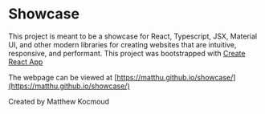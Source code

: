 # Showcase

This project is meant to be a showcase for React, Typescript, JSX, Material UI, and other modern libraries for creating websites that are intuitive, responsive, and performant. This project was bootstrapped with [Create React App](https://github.com/facebook/create-react-app)

The webpage can be viewed at [https://matthu.github.io/showcase/](https://matthu.github.io/showcase/)

Created by Matthew Kocmoud